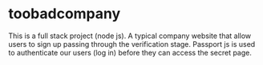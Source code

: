 # toobadcompany
This is a full stack project (node js).
A typical company website that allow users to sign up passing through the verification stage.
Passport js is used to authenticate our users (log in) before they can access the secret page.
